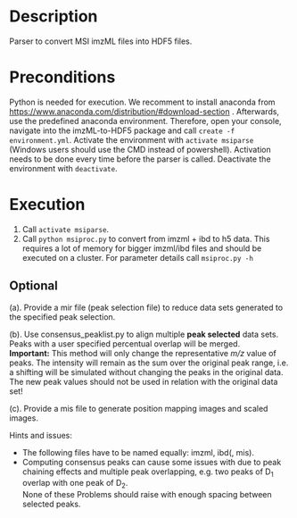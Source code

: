 # Description
Parser to convert MSI imzML files into HDF5 files.

# Preconditions
Python is needed for execution. We recomment to install anaconda from https://www.anaconda.com/distribution/#download-section .
Afterwards, use the predefined anaconda environment. Therefore, open your console, navigate into the imzML-to-HDF5 package and call `create -f environment.yml`.
Activate the environment with `activate msiparse` (Windows users should use the CMD instead of powershell). Activation needs to be done every time before the parser is called.
Deactivate the environment with `deactivate`.

# Execution
1. Call `activate msiparse`.
2. Call `python msiproc.py` to convert from imzml + ibd to h5 data. This requires a lot of memory for bigger imzml/ibd files and should be executed on a cluster. For parameter details call `msiproc.py -h`

## Optional
  (a). Provide a mir file (peak selection file) to reduce data sets generated to the specified peak selection.

  (b). Use consensus_peaklist.py to align multiple **peak selected** data sets. Peaks with a user specified percentual overlap will be merged. <br> **Important:** This method will only change the representative *m/z* value of peaks. The intensity will remain as the sum over the original peak range, i.e. a shifting will be simulated without changing the peaks in the original data. The new peak values should not be used in relation with the original data set!

  (c). Provide a mis file to generate position mapping images and scaled images.

Hints and issues:
 * The following files have to be named equally: imzml, ibd(, mis).
 * Computing consensus peaks can cause some issues with due to peak chaining effects and multiple peak overlapping, e.g. two peaks of D<sub>1</sub> overlap with one peak of D<sub>2</sub>. <br> None of these Problems should raise with enough spacing between selected peaks.
